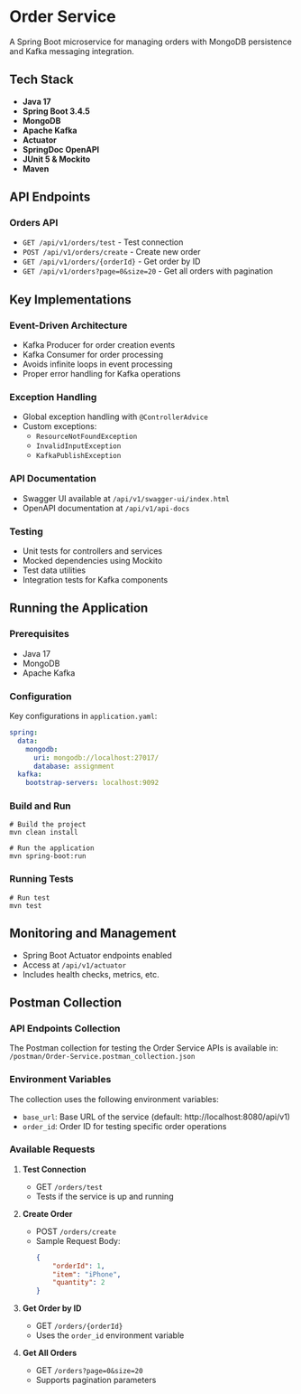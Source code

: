 # Order Service

A Spring Boot microservice for managing orders with MongoDB persistence and Kafka messaging integration.

## Tech Stack

- **Java 17**
- **Spring Boot 3.4.5**
- **MongoDB**
- **Apache Kafka**
- **Actuator**
- **SpringDoc OpenAPI**
- **JUnit 5 & Mockito**
- **Maven**

## API Endpoints

### Orders API
- `GET /api/v1/orders/test` - Test connection
- `POST /api/v1/orders/create` - Create new order
- `GET /api/v1/orders/{orderId}` - Get order by ID
- `GET /api/v1/orders?page=0&size=20` - Get all orders with pagination

## Key Implementations

### Event-Driven Architecture
- Kafka Producer for order creation events
- Kafka Consumer for order processing
- Avoids infinite loops in event processing
- Proper error handling for Kafka operations

### Exception Handling
- Global exception handling with `@ControllerAdvice`
- Custom exceptions:
  - `ResourceNotFoundException`
  - `InvalidInputException`
  - `KafkaPublishException`

### API Documentation
- Swagger UI available at `/api/v1/swagger-ui/index.html`
- OpenAPI documentation at `/api/v1/api-docs`

### Testing
- Unit tests for controllers and services
- Mocked dependencies using Mockito
- Test data utilities
- Integration tests for Kafka components

## Running the Application

### Prerequisites
- Java 17
- MongoDB
- Apache Kafka

### Configuration
Key configurations in `application.yaml`:
```yaml
spring:
  data:
    mongodb:
      uri: mongodb://localhost:27017/
      database: assignment
  kafka:
    bootstrap-servers: localhost:9092
```

### Build and Run
```
# Build the project
mvn clean install

# Run the application
mvn spring-boot:run
```

### Running Tests
``` 
# Run test
mvn test
```

## Monitoring and Management
- Spring Boot Actuator endpoints enabled
- Access at `/api/v1/actuator`
- Includes health checks, metrics, etc.

## Postman Collection

### API Endpoints Collection
The Postman collection for testing the Order Service APIs is available in:
`/postman/Order-Service.postman_collection.json`

### Environment Variables
The collection uses the following environment variables:
- `base_url`: Base URL of the service (default: http://localhost:8080/api/v1)
- `order_id`: Order ID for testing specific order operations

### Available Requests
1. **Test Connection**
    - GET `/orders/test`
    - Tests if the service is up and running

2. **Create Order**
    - POST `/orders/create`
    - Sample Request Body:
      ```json
      {
          "orderId": 1,
          "item": "iPhone",
          "quantity": 2
      }
      ```

3. **Get Order by ID**
    - GET `/orders/{orderId}`
    - Uses the `order_id` environment variable

4. **Get All Orders**
    - GET `/orders?page=0&size=20`
    - Supports pagination parameters
